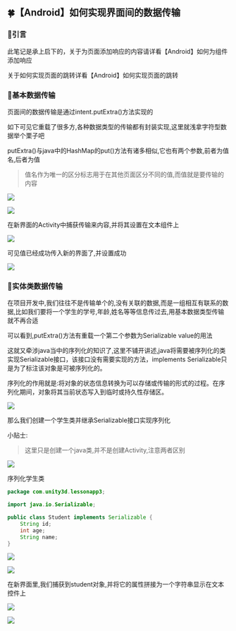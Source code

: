## 🍀【Android】如何实现界面间的数据传输

### 🍁引言

此笔记是承上启下的，关于为页面添加响应的内容请详看【Android】如何为组件添加响应

关于如何实现页面的跳转详看【Android】如何实现页面的跳转

### 🌳基本数据传输

页面间的数据传输是通过intent.putExtra()方法实现的

如下可见它重载了很多方,各种数据类型的传输都有封装实现,这里就浅拿字符型数据举个栗子吧

putExtra()与java中的HashMap的put()方法有诸多相似,它也有两个参数,前者为值名,后者为值

> 值名作为唯一的区分标志用于在其他页面区分不同的值,而值就是要传输的内容


![](/images/124fe05b32ad3c9797bf618dfa36b747.png)

![](/images/b7b983b1c2ec570d336654ae4e375e18.png)

在新界面的Activity中捕获传输来内容,并将其设置在文本组件上

![](/images/8205bfce163dd7233bbcbf1f4457e6fa.png)

可见值已经成功传入新的界面了,并设置成功

![](/images/b149c09b2f8085a322cbe601a3dbf5f1.png)

### 🌺实体类数据传输

在项目开发中,我们往往不是传输单个的,没有关联的数据,而是一组相互有联系的数据,比如我们要将一个学生的学号,年龄,姓名等等信息传过去,用基本数据类型传输就不再合适

可以看到,putExtra()方法有重载一个第二个参数为Serializable value的用法

这就又牵涉java当中的序列化的知识了,这里不铺开讲述,java将需要被序列化的类实现Serializable接口，该接口没有需要实现的方法，implements Serializable只是为了标注该对象是可被序列化的。

序列化的作用就是:将对象的状态信息转换为可以存储或传输的形式的过程。在序列化期间，对象将其当前状态写入到临时或持久性存储区。

![](/images/a94dd51dc897c08332d4b0c28242b0b8.png)

那么我们创建一个学生类并继承Serializable接口实现序列化

小贴士:

> 这里只是创建一个java类,并不是创建Activity,注意两者区别


![](/images/9344c9f297b299a7ca7351728fd1b01c.png)

序列化学生类

```java
package com.unity3d.lessonapp3;

import java.io.Serializable;

public class Student implements Serializable {
    String id;
    int age;
    String name;
}
```

![](/images/425e4a9938aa1cf53f97859546b862ad.png)

![](/images/30f72e8ac7eb1d036d75d59ee200c820.png)

在新界面里,我们捕获到student对象,并将它的属性拼接为一个字符串显示在文本控件上

![](/images/41c250f67a10e0cbcd187d7983104802.png)

![](/images/9ca4314300a0b0f7191cf724e800fa71.png)
